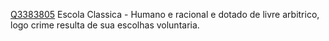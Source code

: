 [Q3383805](https://www.qconcursos.com/questoes-de-concursos/questoes/bcb9d5b9-3d)
Escola Classica - Humano e racional e dotado de livre arbitrico, logo crime resulta de sua escolhas voluntaria.

